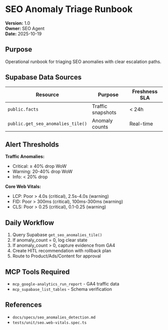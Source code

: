 # SEO Anomaly Triage Runbook

**Version:** 1.0  
**Owner:** SEO Agent  
**Date:** 2025-10-19

## Purpose

Operational runbook for triaging SEO anomalies with clear escalation paths.

## Supabase Data Sources

| Resource                          | Purpose           | Freshness SLA |
| --------------------------------- | ----------------- | ------------- |
| `public.facts`                    | Traffic snapshots | < 24h         |
| `public.get_seo_anomalies_tile()` | Anomaly counts    | Real-time     |

## Alert Thresholds

**Traffic Anomalies:**

- Critical: ≥ 40% drop WoW
- Warning: 20-40% drop WoW
- Info: < 20% drop

**Core Web Vitals:**

- LCP: Poor > 4.0s (critical), 2.5s-4.0s (warning)
- FID: Poor > 300ms (critical), 100ms-300ms (warning)
- CLS: Poor > 0.25 (critical), 0.1-0.25 (warning)

## Daily Workflow

1. Query Supabase `get_seo_anomalies_tile()`
2. If anomaly_count = 0, log clear state
3. If anomaly_count > 0, capture evidence from GA4
4. Create HITL recommendation with rollback plan
5. Route to Product/Ads/Content for approval

## MCP Tools Required

- `mcp_google-analytics_run_report` - GA4 traffic data
- `mcp_supabase_list_tables` - Schema verification

## References

- `docs/specs/seo_anomalies_detection.md`
- `tests/unit/seo.web-vitals.spec.ts`
